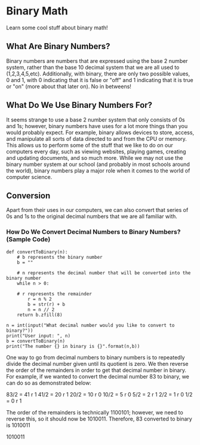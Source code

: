 # Binary Math
Learn some cool stuff about binary math!


## What Are Binary Numbers?

Binary numbers are numbers that are expressed using the base 2 number system, rather than the base 10 decimal system that we are all used to (1,2,3,4,5,etc). Additionally, with binary, there are only two possible values, 0 and 1, with 0 indicating that it is false or "off" and 1 indicating that it is true or "on" (more about that later on). No in betweens!


## What Do We Use Binary Numbers For?

It seems strange to use a base 2 number system that only consists of 0s and 1s; however, binary numbers have uses for a lot more things than you would probably expect. For example, binary allows devices to store, access, and manipulate all sorts of data directed to and from the CPU or memory. This allows us to perform some of the stuff that we like to do on our computers every day, such as viewing websites, playing games, creating and updating documents, and so much more. While we may not use the binary number system at our school (and probably in most schools around the world), binary numbers play a major role when it comes to the world of computer science. 

## Conversion

Apart from their uses in our computers, we can also convert that series of 0s and 1s to the original decimal numbers that we are all familiar with.


### How Do We Convert Decimal Numbers to Binary Numbers? (Sample Code)

```
def convertToBinary(n):
    # b represents the binary number
    b = ""

    # n represents the decimal number that will be converted into the binary number
    while n > 0:
    
    # r represents the remainder
        r = n % 2
        b = str(r) + b
        n = n // 2
    return b.zfill(8)

n = int(input("What decimal number would you like to convert to binary?"))
print("User input: ", n)
b = convertToBinary(n)
print("The number {} in binary is {}".format(n,b))

```




One way to go from decimal numbers to binary numbers is to repeatedly divide the decimal number given until its quotient is zero. We then reverse the order of the remainders in order to get that decimal number in binary. For example, if we wanted to convert the decimal number 83 to binary, we can do so as demonstrated below:

83/2 = 41 r 1
41/2 = 20 r 1
20/2 = 10 r 0
10/2 = 5 r 0
5/2 = 2 r 1
2/2 = 1 r 0
1/2 = 0 r 1 

The order of the remainders is technically 1100101; however, we need to reverse this, so it should now be 1010011. Therefore, 83 converted to binary is 1010011

1010011







